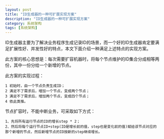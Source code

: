 ```yaml
---
layout: post
title: "ID生成器的一种可扩展实现方案"
description: "ID生成器的一种可扩展实现方案"
category: 系统架构
tags: [系统架构]
---
```


ID生成器主要为了解决业务程序生成记录ID的场景，而一个好的ID生成器肯定要满足扩展性好、并发性好的特点，本文下面介绍一种满足上述特点的实现方案。

此方案的核心思想是：每次需要扩容机器时，将每个节点维护的ID集合分成相等两份，其中一份分给一个新增的节点。

此方案的实现过程：

	1 初始时，由一个节点负责生成ID；
	2 满足不了需求后，增加一个节点，变成两个节点；
	3 满足不了需求后，增加两个节点，变成四个节点；
	4 依此类推。

节点扩容时，不能中断业务，可采取如下方式：

	1、先将所有运行节点的ID的增长step * 2；
	2、然后将每个运行节点ID+step(ID是增长前的值，step也是变化前的值)赋给该节点对应的那个新增的节点，然后新增节点的ID按新的step继续增长。
